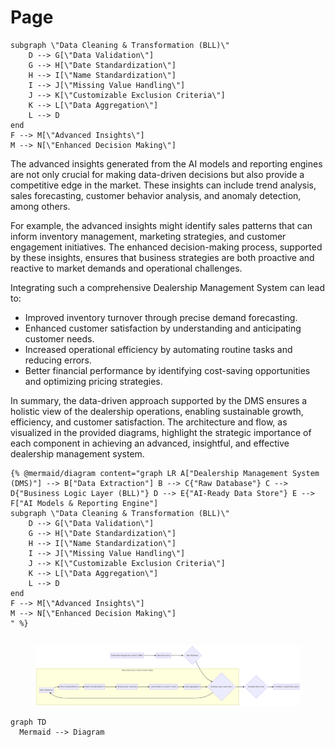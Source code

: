 # Page

```mermaid
subgraph \"Data Cleaning & Transformation (BLL)\"
    D --> G[\"Data Validation\"]
    G --> H[\"Date Standardization\"]
    H --> I[\"Name Standardization\"]
    I --> J[\"Missing Value Handling\"]
    J --> K[\"Customizable Exclusion Criteria\"]
    K --> L[\"Data Aggregation\"]
    L --> D
end
F --> M[\"Advanced Insights\"]
M --> N[\"Enhanced Decision Making\"]
```

The advanced insights generated from the AI models and reporting engines are not only crucial for making data-driven decisions but also provide a competitive edge in the market. These insights can include trend analysis, sales forecasting, customer behavior analysis, and anomaly detection, among others.

For example, the advanced insights might identify sales patterns that can inform inventory management, marketing strategies, and customer engagement initiatives. The enhanced decision-making process, supported by these insights, ensures that business strategies are both proactive and reactive to market demands and operational challenges.

Integrating such a comprehensive Dealership Management System can lead to:

* Improved inventory turnover through precise demand forecasting.
* Enhanced customer satisfaction by understanding and anticipating customer needs.
* Increased operational efficiency by automating routine tasks and reducing errors.
* Better financial performance by identifying cost-saving opportunities and optimizing pricing strategies.

In summary, the data-driven approach supported by the DMS ensures a holistic view of the dealership operations, enabling sustainable growth, efficiency, and customer satisfaction. The architecture and flow, as visualized in the provided diagrams, highlight the strategic importance of each component in achieving an advanced, insightful, and effective dealership management system.

```mermaid
{% @mermaid/diagram content="graph LR A["Dealership Management System (DMS)"] --> B["Data Extraction"] B --> C{"Raw Database"} C --> D{"Business Logic Layer (BLL)"} D --> E{"AI-Ready Data Store"} E --> F["AI Models & Reporting Engine"]
subgraph \"Data Cleaning & Transformation (BLL)\"
    D --> G[\"Data Validation\"]
    G --> H[\"Date Standardization\"]
    H --> I[\"Name Standardization\"]
    I --> J[\"Missing Value Handling\"]
    J --> K[\"Customizable Exclusion Criteria\"]
    K --> L[\"Data Aggregation\"]
    L --> D
end
F --> M[\"Advanced Insights\"]
M --> N[\"Enhanced Decision Making\"]
" %}
```

```mermaid
```

<figure><img src=".gitbook/assets/image.png" alt=""><figcaption></figcaption></figure>

```mermaid
graph TD
  Mermaid --> Diagram
```
